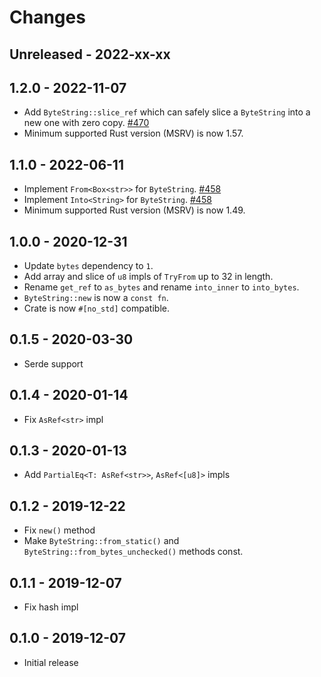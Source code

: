 # Changes

## Unreleased - 2022-xx-xx


## 1.2.0 - 2022-11-07
- Add `ByteString::slice_ref` which can safely slice a `ByteString` into a new one with zero copy. [#470]
- Minimum supported Rust version (MSRV) is now 1.57.

[#470]: https://github.com/actix/actix-net/pull/470


## 1.1.0 - 2022-06-11
- Implement `From<Box<str>>` for `ByteString`. [#458]
- Implement `Into<String>` for `ByteString`. [#458]
- Minimum supported Rust version (MSRV) is now 1.49.

[#458]: https://github.com/actix/actix-net/pull/458


## 1.0.0 - 2020-12-31
- Update `bytes` dependency to `1`.
- Add array and slice of `u8` impls of `TryFrom` up to 32 in length.
- Rename `get_ref` to `as_bytes` and rename `into_inner` to `into_bytes`.
- `ByteString::new` is now a `const fn`.
- Crate is now `#[no_std]` compatible.


## 0.1.5 - 2020-03-30
- Serde support


## 0.1.4 - 2020-01-14
- Fix `AsRef<str>` impl


## 0.1.3 - 2020-01-13
- Add `PartialEq<T: AsRef<str>>`, `AsRef<[u8]>` impls


## 0.1.2 - 2019-12-22
- Fix `new()` method
- Make `ByteString::from_static()` and `ByteString::from_bytes_unchecked()` methods const.


## 0.1.1 - 2019-12-07
- Fix hash impl


## 0.1.0 - 2019-12-07
- Initial release
